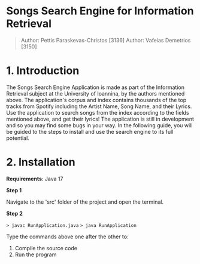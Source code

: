 # Songs Search Engine for Information Retrieval

> Author: Pettis Paraskevas-Christos [3136]
> Author: Vafeias Demetrios [3150]

# 1. Introduction

The Songs Search Engine Application is made as part of the Information Retrieval subject at the University of Ioannina, by the authors mentioned above. The application's corpus and index contains thousands of the top tracks from Spotify including the Artist Name, Song Name, and their Lyrics. Use the application to search songs from the index according to the fields mentioned above, and get their lyrics! The application is still in development and so you may find some bugs in your way. In the following guide, you will be guided to the steps to install and use the search engine to its full potential.

# 2. Installation

**Requirements**: Java 17

**Step 1**

Navigate to the 'src' folder of the project and open the terminal.

**Step 2**

`> javac RunApplication.java`
`> java RunApplication`

Type the commands above one after the other to:
  1. Compile the source code
  2. Run the program
